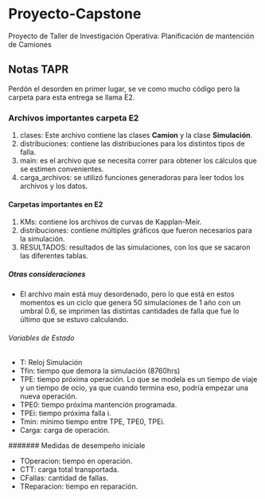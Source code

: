 # Proyecto-Capstone
Proyecto de Taller de Investigación Operativa: Planificación de mantención de Camiones

## Notas TAPR
Perdón el desorden en primer lugar, se ve como mucho código pero la carpeta para esta entrega se llama E2.

### Archivos importantes carpeta E2
1) clases: Este archivo contiene las clases __Camion__ y la clase __Simulación__.
2) distribuciones: contiene las distribuciones para los distintos tipos de falla.
3) main: es el archivo que se necesita correr para obtener los cálculos que se estimen convenientes.
4) carga_archivos: se utilizó funciones generadoras para leer todos los archivos y los datos.

#### Carpetas importantes en E2
1) KMs: contiene los archivos de curvas de Kapplan-Meir.
2) distribuciones: contiene múltiples gráficos que fueron necesarios para la simulación.
3) RESULTADOS: resultados de las simulaciones, con los que se sacaron las diferentes tablas.

##### Otras consideraciones
- El archivo main está muy desordenado, pero lo que está en estos momentos es un ciclo que genera 50 simulaciones de 1 año con un umbral 0.6, se imprimen las distintas cantidades de falla que fue lo último que se estuvo calculando.

###### Variables de Estado
- T: Reloj Simulación
- Tfin: tiempo que demora la simulación (8760hrs)
- TPE: tiempo próxima operación. Lo que se modela es un tiempo de viaje y un tiempo de ocio, ya que cuando termina eso, podría empezar una nueva operación.
- TPE0: tiempo próxima mantención programada.
- TPEi: tiempo próxima falla i.
- Tmin: minimo tiempo entre TPE, TPE0, TPEi.
- Carga: carga de operación.

####### Medidas de desempeño iniciale
- TOperacion: tiempo en operación.
- CTT: carga total transportada.
- CFallas: cantidad de fallas.
- TReparacion: tiempo en reparación.
